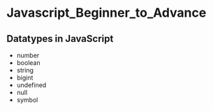 # Javascript_Beginner_to_Advance

## Datatypes in JavaScript

- number
- boolean
- string
- bigint
- undefined
- null
- symbol
